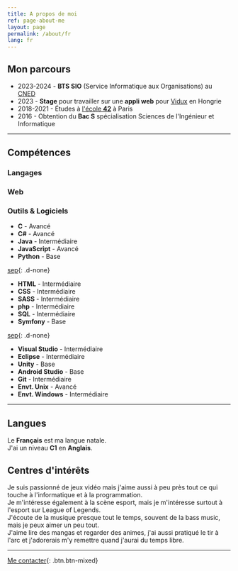 ```yaml
---
title: A propos de moi
ref: page-about-me
layout: page
permalink: /about/fr
lang: fr
---
```


## Mon parcours

- <i class="fa-solid fa-graduation-cap"></i> 2023-2024 - **BTS SIO** (Service Informatique aux Organisations) au [CNED](https://www.cned.fr/)
- <i class="fa-solid fa-briefcase"></i> 2023 - **Stage** pour travailler sur une **appli web** pour [Vidux](https://vidux.net/) en Hongrie
- <i class="fa-solid fa-graduation-cap"></i> 2018-2021 - Études à [l'école **42**](https://42.fr/) à Paris
- <i class="fa-solid fa-graduation-cap"></i> 2016 - Obtention du **Bac S** spécialisation Sciences de l'Ingénieur et Informatique

---

## Compétences

<div id="tri-col" markdown="1">

### Langages

### Web

### Outils & Logiciels

- **C** - Avancé
- **C#** - Avancé
- **Java** - Intermédiaire
- **JavaScript** - Avancé
- **Python** - Base

[sep](/){: .d-none}

- **HTML** - Intermédiaire
- **CSS** - Intermédiaire
- **SASS** - Intermédiaire
- **php** - Intermédiaire
- **SQL** - Intermédiaire
- **Symfony** - Base

[sep](/){: .d-none}

- **Visual Studio** - Intermédiaire
- **Eclipse** - Intermédiaire
- **Unity** - Base
- **Android Studio** - Base
- **Git** - Intermédiaire
- **Envt. Unix** - Avancé
- **Envt. Windows** - Intermédiaire

</div>

---

## Langues

Le **Français** est ma langue natale.  
J'ai un niveau **C1** en **Anglais**.

## Centres d'intérêts

Je suis passionné de jeux vidéo mais j'aime aussi à peu près tout ce qui touche à l'informatique et à la programmation.  
Je m'intéresse également à la scène esport, mais je m'intéresse surtout à l'esport sur League of Legends.  
J'écoute de la musique presque tout le temps, souvent de la bass music, mais je peux aimer un peu tout.  
J'aime lire des mangas et regarder des animes, j'ai aussi pratiqué le tir à l'arc et j'adorerais m'y remettre quand j'aurai du temps libre.

---

[Me contacter]({{site.url}}/contact/{{page.lang}}){: .btn.btn-mixed}
